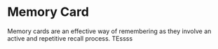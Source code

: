# Memory Card
Memory cards are an effective way of remembering as they involve an active and repetitive recall process.
TEssss